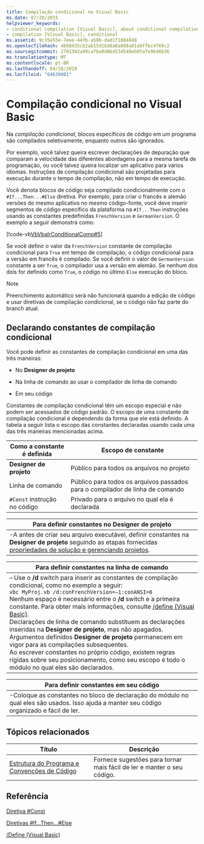 ```yaml
---
title: Compilação condicional no Visual Basic
ms.date: 07/20/2015
helpviewer_keywords:
- conditional compilation [Visual Basic], about conditional compilation
- compilation [Visual Basic], conditional
ms.assetid: 9c35e55e-7eee-44fb-a586-dad1f1884848
ms.openlocfilehash: 4698435cb2ab15d16d8a8a898a01a9ffbc4f69c2
ms.sourcegitcommit: 2701302a99cafbe0d86d53d540eb0fa7e9b46b36
ms.translationtype: MT
ms.contentlocale: pt-BR
ms.lasthandoff: 04/28/2019
ms.locfileid: "64639801"
---
```

# <a name="conditional-compilation-in-visual-basic"></a>Compilação condicional no Visual Basic
Na *compilação condicional*, blocos específicos de código em um programa são compilados seletivamente, enquanto outros são ignorados.  
  
 Por exemplo, você talvez queira escrever declarações de depuração que comparam a velocidade das diferentes abordagens para a mesma tarefa de programação, ou você talvez queira localizar um aplicativo para vários idiomas. Instruções de compilação condicional são projetadas para execução durante o tempo de compilação, não em tempo de execução.  
  
 Você denota blocos de código seja compilado condicionalmente com o `#If...Then...#Else` diretiva. Por exemplo, para criar o francês e alemão versões do mesmo aplicativo no mesmo código-fonte, você deve inserir segmentos de código específico da plataforma na `#If...Then` instruções usando as constantes predefinidas `FrenchVersion` e `GermanVersion`. O exemplo a seguir demonstra como:  
  
 [!code-vb[VbVbalrConditionalComp#5](~/samples/snippets/visualbasic/VS_Snippets_VBCSharp/VbVbalrConditionalComp/VB/Class1.vb#5)]  
  
 Se você definir o valor da `FrenchVersion` constante de compilação condicional para `True` em tempo de compilação, o código condicional para a versão em francês é compilado. Se você definir o valor de `GermanVersion` constante a ser `True`, o compilador usa a versão em alemão. Se nenhum dos dois for definido como `True`, o código no último `Else` execução do bloco.  
  
> [!NOTE]
>  Preenchimento automático será não funcionará quando a edição de código e usar diretivas de compilação condicional, se o código não faz parte do branch atual.  
  
## <a name="declaring-conditional-compilation-constants"></a>Declarando constantes de compilação condicional  
 Você pode definir as constantes de compilação condicional em uma das três maneiras:  
  
- No **Designer de projeto**  
  
- Na linha de comando ao usar o compilador de linha de comando  
  
- Em seu código  
  
 Constantes de compilação condicional têm um escopo especial e não podem ser acessados de código padrão. O escopo de uma constante de compilação condicional é dependendo da forma que ele está definido. A tabela a seguir lista o escopo das constantes declaradas usando cada uma das três maneiras mencionadas acima.  
  
|Como a constante é definida|Escopo de constante|  
|---|---|  
|**Designer de projeto**|Público para todos os arquivos no projeto|  
|Linha de comando|Público para todos os arquivos passados para o compilador de linha de comando|  
|`#Const` instrução no código|Privado para o arquivo no qual ela é declarada|  
  
|Para definir constantes no Designer de projeto|  
|---|  
|-A antes de criar seu arquivo executável, definir constantes na **Designer de projeto** seguindo as etapas fornecidas [propriedades de solução e gerenciando projetos](/visualstudio/ide/managing-project-and-solution-properties).|  
  
|Para definir constantes na linha de comando|  
|---|  
|– Use o **/d** switch para inserir as constantes de compilação condicional, como no exemplo a seguir:<br />     `vbc MyProj.vb /d:conFrenchVersion=–1:conANSI=0`<br />     Nenhum espaço é necessário entre o **/d** switch e a primeira constante. Para obter mais informações, consulte [/define (Visual Basic)](../../../visual-basic/reference/command-line-compiler/define.md).<br />     Declarações de linha de comando substituem as declarações inseridas na **Designer de projeto**, mas não apagados. Argumentos definidos **Designer de projeto** permanecem em vigor para as compilações subsequentes.<br />     Ao escrever constantes no próprio código, existem regras rígidas sobre seu posicionamento, como seu escopo é todo o módulo no qual eles são declarados.|  
  
|Para definir constantes em seu código|  
|---|  
|-Coloque as constantes no bloco de declaração do módulo no qual eles são usados. Isso ajuda a manter seu código organizado e fácil de ler.|  
  
## <a name="related-topics"></a>Tópicos relacionados  
  
|Título|Descrição|  
|---|---|  
|[Estrutura do Programa e Convenções de Código](../../../visual-basic/programming-guide/program-structure/program-structure-and-code-conventions.md)|Fornece sugestões para tornar mais fácil de ler e manter o seu código.|  
  
## <a name="reference"></a>Referência  
 [Diretiva #Const](../../../visual-basic/language-reference/directives/const-directive.md)  
  
 [Diretivas #If...Then...#Else](../../../visual-basic/language-reference/directives/if-then-else-directives.md)  
  
 [/Define (Visual Basic)](../../../visual-basic/reference/command-line-compiler/define.md)
